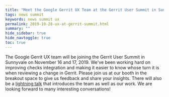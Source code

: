 ```yaml
---
title: "Meet the Google Gerrit UX Team at the Gerrit User Summit in Sunnyvale"
tags: news summit
keywords: news summit ux
permalink: 2019-10-28-ux-at-gerrit-summit.html
summary: ""
hide_sidebar: true
hide_navtoggle: true
toc: true
---
```


The Google Gerrit UX team will be joining the Gerrit User Summit in Sunnyvale
on November 16 and 17, 2019. We've been working hard on improving checks
integration and making it easier to know whose turn it is when reviewing a
change in Gerrit. Please join us at our booth in the breakout space to give
us feedback and share your insights. There will also be a [lightning talk](https://gerrit.googlesource.com/summit/2019/+/master/lightning-talks/google-gerrit-ux.md) 
that introduces the team as well as our work. We are looking forward to many 
interesting conversations!
